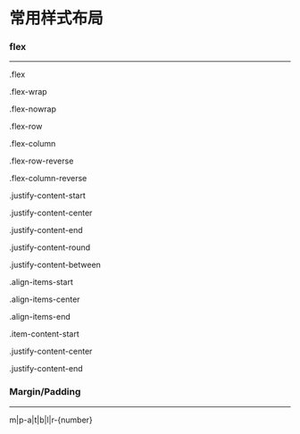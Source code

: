常用样式布局
===

### flex
---

.flex 

.flex-wrap

.flex-nowrap

.flex-row

.flex-column

.flex-row-reverse

.flex-column-reverse


.justify-content-start

.justify-content-center

.justify-content-end

.justify-content-round

.justify-content-between

.align-items-start

.align-items-center

.align-items-end

.item-content-start

.justify-content-center

.justify-content-end

### Margin/Padding
---

m|p-a|t|b|l|r-{number} 

